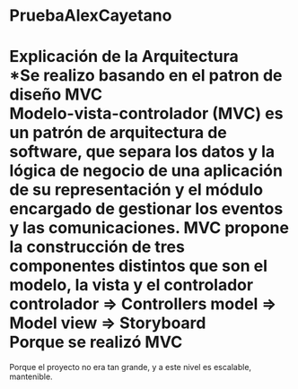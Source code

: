 # PruebaAlexCayetano

Explicación de la Arquitectura
<br />
*Se realizo basando en el patron de diseño MVC
<br />
Modelo-vista-controlador (MVC) es un patrón de arquitectura de software, que separa los datos y la lógica de negocio de una aplicación de su representación y el módulo encargado de gestionar los eventos y las comunicaciones. MVC propone la construcción de tres componentes distintos que son el modelo, la vista y el controlador
<br />
controlador => Controllers
model       => Model
view        => Storyboard
<br />
Porque se realizó MVC
=====================
Porque el proyecto no era tan grande, y a este nivel es escalable, mantenible.
<br />
